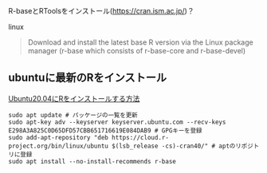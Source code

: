 

R-baseとRToolsをインストール(https://cran.ism.ac.jp/)？

linux
> Download and install the latest base R version via the Linux package manager (r-base which consists of r-base-core and r-base-devel) 

## ubuntuに最新のRをインストール

[Ubuntu20.04にRをインストールする方法](https://www.trifields.jp/how-to-install-r-on-ubuntu-2004-4335)

```
sudo apt update # パッケージの一覧を更新
sudo apt-key adv --keyserver keyserver.ubuntu.com --recv-keys E298A3A825C0D65DFD57CBB651716619E084DAB9 # GPGキーを登録
sudo add-apt-repository "deb https://cloud.r-project.org/bin/linux/ubuntu $(lsb_release -cs)-cran40/" # aptのリポジトリに登録
sudo apt install --no-install-recommends r-base
```